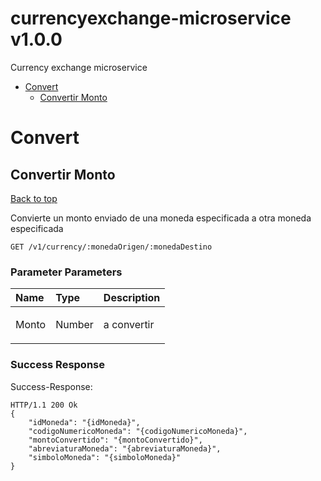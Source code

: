 <a name="top"></a>
# currencyexchange-microservice v1.0.0

Currency exchange microservice

- [Convert](#convert)
	- [Convertir Monto](#convertir-monto)
	


# <a name='convert'></a> Convert

## <a name='convertir-monto'></a> Convertir Monto
[Back to top](#top)

<p>Convierte un monto enviado de una moneda especificada a otra moneda especificada</p>

	GET /v1/currency/:monedaOrigen/:monedaDestino





### Parameter Parameters

| Name     | Type       | Description                           |
|:---------|:-----------|:--------------------------------------|
|  Monto | Number | <p>a convertir</p>|


### Success Response

Success-Response:

```
HTTP/1.1 200 Ok
{
    "idMoneda": "{idMoneda}",  
    "codigoNumericoMoneda": "{codigoNumericoMoneda}",
    "montoConvertido": "{montoConvertido}",
    "abreviaturaMoneda": "{abreviaturaMoneda}",
    "simboloMoneda": "{simboloMoneda}"
}
```



